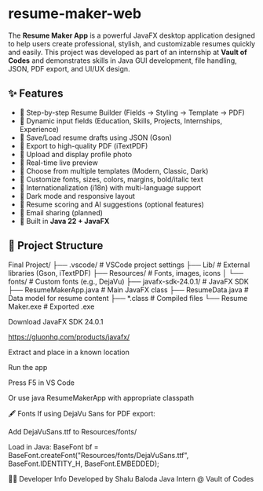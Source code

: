 # resume-maker-web
The **Resume Maker App** is a powerful JavaFX desktop application designed to help users create professional, stylish, and customizable resumes quickly and easily. This project was developed as part of an internship at **Vault of Codes** and demonstrates skills in Java GUI development, file handling, JSON, PDF export, and UI/UX design.


## ✨ Features

- 🔹 Step-by-step Resume Builder (Fields → Styling → Template → PDF)
- 🔹 Dynamic input fields (Education, Skills, Projects, Internships, Experience)
- 🔹 Save/Load resume drafts using JSON (Gson)
- 🔹 Export to high-quality PDF (iTextPDF)
- 🔹 Upload and display profile photo
- 🔹 Real-time live preview
- 🔹 Choose from multiple templates (Modern, Classic, Dark)
- 🔹 Customize fonts, sizes, colors, margins, bold/italic text
- 🔹 Internationalization (i18n) with multi-language support
- 🔹 Dark mode and responsive layout
- 🔹 Resume scoring and AI suggestions (optional features)
- 🔹 Email sharing (planned)
- 🔹 Built in **Java 22 + JavaFX**


## 📂 Project Structure

Final Project/
├── .vscode/ # VSCode project settings
├── Lib/ # External libraries (Gson, iTextPDF)
├── Resources/ # Fonts, images, icons
│ └── fonts/ # Custom fonts (e.g., DejaVu)
├── javafx-sdk-24.0.1/ # JavaFX SDK 
├── ResumeMakerApp.java # Main JavaFX class
├── ResumeData.java # Data model for resume content
├── *.class # Compiled files 
└── Resume Maker.exe # Exported .exe

Download JavaFX SDK 24.0.1

https://gluonhq.com/products/javafx/

Extract and place in a known location 

Run the app

Press F5 in VS Code

Or use java ResumeMakerApp with appropriate classpath

🖋️ Fonts
If using DejaVu Sans for PDF export:

Add DejaVuSans.ttf to Resources/fonts/

Load in Java:  BaseFont bf = BaseFont.createFont("Resources/fonts/DejaVuSans.ttf", BaseFont.IDENTITY_H, BaseFont.EMBEDDED);

👨‍💻 Developer Info
Developed by Shalu Baloda
Java Intern @ Vault of Codes


